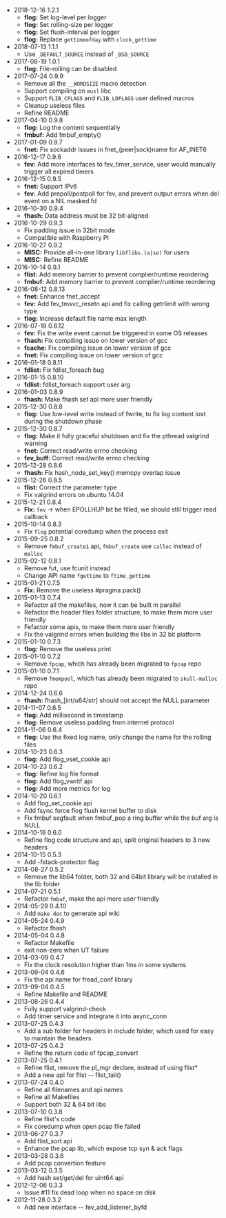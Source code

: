 * 2018-12-16 1.2.1
   * **flog:** Set log-level per logger
   * **flog:** Set rolling-size per logger
   * **flog:** Set flush-interval per logger
   * **flog:** Replace `gettimeofday` with `clock_gettime`
* 2018-07-13 1.1.1
   * Use `_DEFAULT_SOURCE` instead of `_BSD_SOURCE`
* 2017-08-19 1.0.1
   * **flog:** File-rolling can be disabled
* 2017-07-24 0.9.9
   * Remove all the `__WORDSIZE` macro detection
   * Support compiling on `musl` libc
   * Support `FLIB_CFLAGS` and `FLIB_LDFLAGS` user defined macros
   * Cleanup useless files
   * Refine README
* 2017-04-10 0.9.8
   * **flog:** Log the content sequentially
   * **fmbuf:** Add fmbuf_empty()
* 2017-01-09 0.9.7
   * **fnet:** Fix sockaddr issues in fnet_(peer|sock)name for AF_INET6
* 2016-12-17 0.9.6
   * **fev:** Add more interfaces to fev_timer_service, user would manually trigger all expired timers
* 2016-12-15 0.9.5
   * **fnet:** Support IPv6
   * **fev:** Add prepoll/postpoll for fev, and prevent output errors when del event on a NIL masked fd
* 2016-10-30 0.9.4
   * **fhash:** Data address must be 32 bit-aligned
* 2016-10-29 0.9.3
   * Fix padding issue in 32bit mode
   * Compatible with Raspberry PI
* 2016-10-27 0.9.2
   * **MISC:** Provide all-in-one library `libflibs.(a|so)` for users
   * **MISC:** Refine README
* 2016-10-14 0.9.1
   * **flist:** Add memory barrier to prevent complier/runtime reordering
   * **fmbuf:** Add memory barrier to prevent complier/runtime reordering
* 2016-08-12 0.8.13
   * **fnet:** Enhance fnet_accept
   * **fev:** Add fev_tmsvc_resetn api and fix calling getrlimit with wrong type
   * **flog:** Increase default file name max length
* 2016-07-19 0.8.12
   * **fev:** Fix the write event cannot be triggered in some OS releases
   * **fhash:** Fix compiling issue on lower version of gcc
   * **fcache:** Fix compiling issue on lower version of gcc
   * **fnet:** Fix compiling issue on lower version of gcc
* 2016-01-18 0.8.11
   * **fdlist:** Fix fdlist_foreach bug
* 2016-01-15 0.8.10
   * **fdlist:** fdlist_foreach support user arg
* 2016-01-03 0.8.9
   * **fhash:** Make fhash set api more user friendly
* 2015-12-30 0.8.8
   * **flog:** Use low-level write instead of fwrite, to fix log content lost during the shutdown phase
* 2015-12-30 0.8.7
   * **flog:** Make it fully graceful shutdown and fix the pthread valgrind warning
   * **fnet:** Correct read/write errno checking
   * **fev_buff:** Correct read/write errno checking
* 2015-12-28 0.8.6
   * **fhash:** Fix hash_node_set_key() memcpy overlap issue
* 2015-12-26 0.8.5
   * **flist:** Correct the parameter type
   * Fix valgrind errors on ubuntu 14.04
* 2015-12-21 0.8.4
   * **Fix:** `fev` -> when EPOLLHUP bit be filled, we should still trigger read callback
* 2015-10-14 0.8.3
   * Fix `flog` potential coredump when the process exit
* 2015-09-25 0.8.2
   * Remove `fmbuf_create1` api, `fmbuf_create` use `calloc` instead of `malloc`
* 2015-02-12 0.8.1
   * Remove fut, use fcunit instead
   * Change API name `fgettime` to `ftime_gettime`
* 2015-01-21 0.7.5
   * **Fix:** Remove the useless #pragma pack()
* 2015-01-13 0.7.4
   * Refactor all the makefiles, now it can be built in parallel
   * Refactor the header files folder structure, to make them more user friendly
   * Fefactor some apis, to make them more user friendly
   * Fix the valgrind errors when building the libs in 32 bit platform
* 2015-01-10 0.7.3
   * **flog:** Remove the useless print
* 2015-01-10 0.7.2
   * Remove `fpcap`, which has already been migrated to `fpcap` repo
* 2015-01-10 0.7.1
   * Remove `fmempool`, which has already been migrated to `skull-malloc` repo
* 2014-12-24 0.6.6
   * **fhash:** fhash_[int/u64/str] should not accept the NULL parameter
* 2014-11-07 0.6.5
   * **flog:** Add millisecond in timestamp
   * **flog:** Remove useless padding from internel protocol
* 2014-11-06 0.6.4
   * **flog:** Use the fixed log name, only change the name for the rolling files
* 2014-10-23 0.6.3
   * **flog:** Add flog_vset_cookie api
* 2014-10-23 0.6.2
   * **flog:** Refine log file format
   * **flog:** Add flog_vwritf api
   * **flog:** Add more metrics for log
* 2014-10-20 0.6.1
   * Add flog_set_cookie api
   * Add fsync force flog flush kernel buffer to disk
   * Fix fmbuf segfault when fmbuf_pop a ring buffer while the buf arg is NULL
* 2014-10-16 0.6.0
   * Refine flog code structure and api, split original headers to 3 new headers
* 2014-10-15 0.5.3
   * Add -fstack-protector flag
* 2014-08-27 0.5.2
   * Remove the lib64 folder, both 32 and 64bit library will be installed in the lib folder
* 2014-07-21 0.5.1
   * Refactor `fmbuf`, make the api more user friendly
* 2014-05-29 0.4.10
   * Add `make doc` to generate api wiki
* 2014-05-24 0.4.9
   * Refactor fhash
* 2014-05-04 0.4.8
   * Refactor Makefile
   * exit non-zero when UT failure
* 2014-03-09 0.4.7
   * Fix the clock resolution higher than 1ms in some systems
* 2013-09-04 0.4.6
   * Fix the api name for fread_conf library
* 2013-09-04 0.4.5
   * Refine Makefile and README
* 2013-08-26 0.4.4
   * Fully support valgrind-check
   * Add timer service and integrate it into async_conn
* 2013-07-25 0.4.3
   * Add a sub folder for headers in include folder, which used for easy to maintain the headers
* 2013-07-25 0.4.2
   * Refine the return code of fpcap_convert
* 2013-07-25 0.4.1
   * Refine flist, remove the pl_mgr declare, instead of using flist*
   * Add a new api for flist -- flist_tail()
* 2013-07-24 0.4.0
   * Refine all filenames and api names
   * Refine all Makefiles
   * Support both 32 & 64 bit libs
* 2013-07-10 0.3.8
   * Refine flist's code
   * Fix coredump when open pcap file failed
* 2013-06-27 0.3.7
   * Add flist_sort api
   * Enhance the pcap lib, which expose tcp syn & ack flags
* 2013-03-28 0.3.6
   * Add pcap convertion feature
* 2013-03-12 0.3.5
   * Add hash set/get/del for uint64 api
* 2012-12-06 0.3.3
   * Issue #11 fix dead loop when no space on disk
* 2012-11-28 0.3.2
   * Add new interface -- fev_add_listener_byfd

